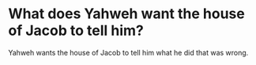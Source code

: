 # What does Yahweh want the house of Jacob to tell him?

Yahweh wants the house of Jacob to tell him what he did that was wrong.
